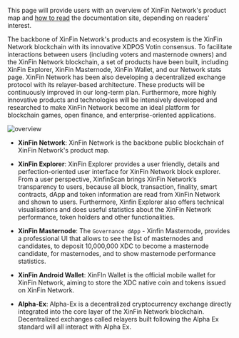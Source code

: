 ﻿This page will provide users with an overview of XinFin Network's product map and 
[how to read](/get-started/how_to_read/) the documentation site, depending on readers' interest.

The backbone of XinFin Network's products and ecosystem is the XinFin Network blockchain 
with its innovative XDPOS Votin consensus.
To facilitate interactions between users (including voters and masternode owners) 
and the XinFin Network blockchain, 
a set of products have been built, including XinFin Explorer, XinFin Masternode, XinFin Wallet, 
and our Network stats page.
XinFin Network has been also developing a decentralized exchange protocol with 
its relayer-based architecture.
These products will be continuously improved in our long-term plan.
Furthermore, more highly innovative products and technologies will be intensively
developed and researched to make XinFin Network become an ideal platform for blockchain 
games, open finance, and enterprise-oriented applications.   

![overview](/assets/overview.png)

* **XinFin Network**: XinFin Network is the backbone public blockchain of XinFin Network's product map.

* **XinFin Explorer**: XinFin Explorer provides a user friendly, 
details and perfection-oriented user interface for XinFin Network block explorer. 
From a user perspective, XinfinScan brings XinFin Network’s transparency to users, 
because all block, transaction, finality, smart contracts, 
dApp and token information are read from XinFin Network and shown to users. 
Furthermore, Xinfin Explorer also offers technical visualisations and does 
useful statistics about the XinFin Network performance, token holders and 
other functionalities.

* **XinFin Masternode**: The `Governance dApp` - Xinfin Masternode, provides a professional 
UI that allows to see the list of masternodes and candidates, 
to deposit 	10,000,000 XDC to become a masternode candidate, for masternodes, 
and to show masternode performance statistics.

* **XinFin Android Wallet**: XinFIn Wallet is the official mobile wallet for XinFin Network, 
aiming to store the XDC native coin and tokens issued on XinFin Network. 

* **Alpha-Ex**: Alpha-Ex is a decentralized cryptocurrency exchange directly 
integrated into the core layer of the XinFin Network blockchain. 
Decentralized exchanges called relayers built following the Alpha Ex
standard will all interact with Alpha Ex.
